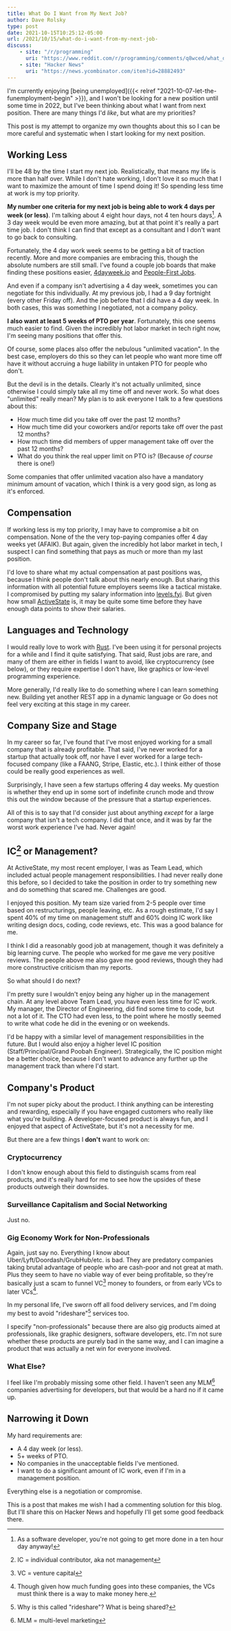 ```yaml
---
title: What Do I Want from My Next Job?
author: Dave Rolsky
type: post
date: 2021-10-15T10:25:12-05:00
url: /2021/10/15/what-do-i-want-from-my-next-job-
discuss:
    - site: "/r/programming"
      uri: "https://www.reddit.com/r/programming/comments/q8wced/what_do_i_want_from_my_next_job/"
    - site: "Hacker News"
      uri: "https://news.ycombinator.com/item?id=28882493"
---
```


I'm currently enjoying [being unemployed]({{< relref
"2021-10-07-let-the-funemployment-begin" >}}), and I won't be looking for a
new position until some time in 2022, but I've been thinking about what I want
from next position. There are many things I'd *like*, but what are my
priorities?

This post is my attempt to organize my own thoughts about this so I can be
more careful and systematic when I start looking for my next position.

## Working Less

I'll be 48 by the time I start my next job. Realistically, that means my life
is more than half over. While I don't hate working, I don't love it so much
that I want to maximize the amount of time I spend doing it! So spending less
time at work is my top priority.

**My number one criteria for my next job is being able to work 4 days per week
(or less)**. I'm talking about 4 eight hour days, not 4 ten hours days[^0]. A
3 day week would be even more amazing, but at that point it's really a part
time job.  I don't think I can find that except as a consultant and I don't
want to go back to consulting.

Fortunately, the 4 day work week seems to be getting a bit of traction
recently. More and more companies are embracing this, though the absolute
numbers are still small. I've found a couple job boards that make finding
these positions easier, [4dayweek.io](https://4dayweek.io/) and [People-First
Jobs](https://peoplefirstjobs.com/).

And even if a company isn't advertising a 4 day week, sometimes you can
negotiate for this individually. At my previous job, I had a 9 day fortnight
(every other Friday off). And the job before that I did have a 4 day week. In
both cases, this was something I negotiated, not a company policy.

**I also want at least 5 weeks of PTO per year**. Fortunately, this one seems
much easier to find. Given the incredibly hot labor market in tech right now,
I'm seeing many positions that offer this.

Of course, some places also offer the nebulous "unlimited vacation". In the
best case, employers do this so they can let people who want more time off
have it without accruing a huge liability in untaken PTO for people who don't.

But the devil is in the details. Clearly it's not actually unlimited, since
otherwise I could simply take all my time off and never work. So what does
"unlimited" really mean? My plan is to ask everyone I talk to a few questions
about this:

* How much time did you take off over the past 12 months?
* How much time did your coworkers and/or reports take off over the past 12
  months?
* How much time did members of upper management take off over the past 12
  months?
* What do you think the real upper limit on PTO is? (Because *of course* there
  is one!)

Some companies that offer unlimited vacation also have a mandatory minimum
amount of vacation, which I think is a very good sign, as long as it's
enforced.

## Compensation

If working less is my top priority, I may have to compromise a bit on
compensation. None of the the very top-paying companies offer 4 day weeks yet
(AFAIK). But again, given the incredibly hot labor market in tech, I suspect I
can find something that pays as much or more than my last position.

I'd love to share what my actual compensation at past positions was, because I
think people don't talk about this nearly enough. But sharing this information
with all potential future employers seems like a tactical mistake. I
compromised by putting my salary information into
[levels.fyi](https://www.levels.fyi/). But given how small
[ActiveState](https://www.activestate.com/) is, it may be quite some time
before they have enough data points to show their salaries.

## Languages and Technology

I would really love to work with [Rust](https://www.rust-lang.org/). I've been
using it for personal projects for a while and I find it quite
satisfying. That said, Rust jobs are rare, and many of them are either in
fields I want to avoid, like cryptocurrency (see below), or they require
expertise I don't have, like graphics or low-level programming experience.

More generally, I'd really like to do something where I can learn something
new. Building yet another REST app in a dynamic language or Go does not feel
very exciting at this stage in my career.

## Company Size and Stage

In my career so far, I've found that I've most enjoyed working for a small
company that is already profitable. That said, I've never worked for a startup
that actually took off, nor have I ever worked for a large tech-focused
company (like a FAANG, Stripe, Elastic, etc.). I think either of those could
be really good experiences as well.

Surprisingly, I have seen a few startups offering 4 day weeks. My question is
whether they end up in some sort of indefinite crunch mode and throw this out
the window because of the pressure that a startup experiences.

All of this is to say that I'd consider just about anything *except* for a
large company that isn't a tech company. I did that once, and it was by far
the worst work experience I've had. Never again!

## IC[^1] or Management?

At ActiveState, my most recent employer, I was as Team Lead, which included
actual people management responsibilities. I had never really done this
before, so I decided to take the position in order to try something new and do
something that scared me. Challenges are good.

I enjoyed this position. My team size varied from 2-5 people over time based
on restructurings, people leaving, etc. As a rough estimate, I'd say I spent
40% of my time on management stuff and 60% doing IC work like writing design
docs, coding, code reviews, etc. This was a good balance for me.

I think I did a reasonably good job at management, though it was definitely a
big learning curve. The people who worked for me gave me very positive
reviews. The people above me also gave me good reviews, though they had more
constructive criticism than my reports.

So what should I do next?

I'm pretty sure I wouldn't enjoy being any higher up in the management
chain. At any level above Team Lead, you have even less time for IC work. My
manager, the Director of Engineering, did find some time to code, but not a
lot of it. The CTO had even less, to the point where he mostly seemed to write
what code he did in the evening or on weekends.

I'd be happy with a similar level of management responsibilities in the
future. But I would also enjoy a higher level IC position
(Staff/Principal/Grand Poobah Engineer). Strategically, the IC position might
be a better choice, because I don't want to advance any further up the
management track than where I'd start.

## Company's Product

I'm not super picky about the product. I think anything can be interesting and
rewarding, especially if you have engaged customers who really like what
you're building. A developer-focused product is always fun, and I enjoyed that
aspect of ActiveState, but it's not a necessity for me.

But there are a few things I **don't** want to work on:

### Cryptocurrency

I don't know enough about this field to distinguish scams from real products,
and it's really hard for me to see how the upsides of these products outweigh
their downsides.

### Surveillance Capitalism and Social Networking

Just no.

### Gig Economy Work for Non-Professionals

Again, just say no. Everything I know about Uber/Lyft/Doordash/GrubHub/etc. is
bad. They are predatory companies taking brutal advantage of people who are
cash-poor and not great at math. Plus they seem to have no viable way of ever
being profitable, so they're basically just a scam to funnel VC[^2] money to
founders, or from early VCs to later VCs[^3].

In my personal life, I've sworn off all food delivery services, and I'm doing
my best to avoid "rideshare"[^4] services too.

I specify "non-professionals" because there are also gig products aimed at
professionals, like graphic designers, software developers, etc. I'm not sure
whether these products are purely bad in the same way, and I can imagine a
product that was actually a net win for everyone involved.

### What Else?

I feel like I'm probably missing some other field. I haven't seen any MLM[^5]
companies advertising for developers, but that would be a hard no if it came
up.

## Narrowing it Down

My hard requirements are:

* A 4 day week (or less).
* 5+ weeks of PTO.
* No companies in the unacceptable fields I've mentioned.
* I want to do a significant amount of IC work, even if I'm in a management
  position.

Everything else is a negotiation or compromise.

This is a post that makes me wish I had a commenting solution for this
blog. But I'll share this on Hacker News and hopefully I'll get some good
feedback there.


[^0]: As a software developer, you're not going to get more done in a ten hour
    day anyway!

[^1]: IC = individual contributor, aka not management

[^2]: VC = venture capital

[^3]: Though given how much funding goes into these companies, the VCs must
    think there is a way to make money here.

[^4]: Why is this called "rideshare"? What is being shared?

[^5]: MLM = multi-level marketing
